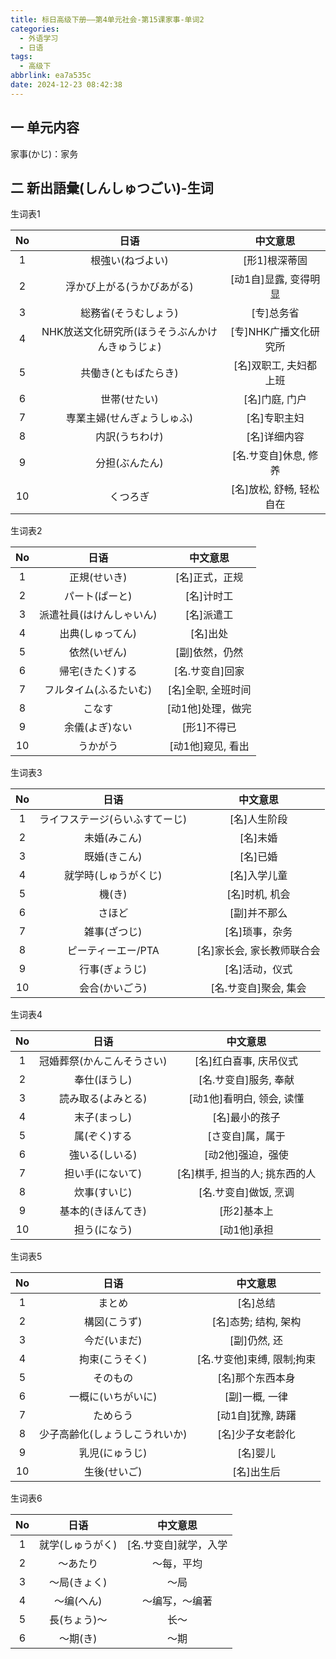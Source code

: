 ```yaml
---
title: 标日高级下册——第4单元社会-第15课家事-单词2
categories:
  - 外语学习
  - 日语
tags:
  - 高级下
abbrlink: ea7a535c
date: 2024-12-23 08:42:38
---
```

## 一 单元内容

家事(かじ)：家务

<!--more-->

## 二 新出語彙(しんしゅつごい)-生词

生词表1

|  No  |                      日语                       |         中文意思         |
| :--: | :---------------------------------------------: | :----------------------: |
|  1   |                根強い(ねづよい)                 |      [形1]根深蒂固       |
|  2   |           浮かび上がる(うかびあがる)            |  [动1自]显露, 变得明显   |
|  3   |              総務省(そうむしょう)               |        [专]总务省        |
|  4   | NHK放送文化研究所(ほうそうぶんかけんきゅうじょ) |  [专]NHK广播文化研究所   |
|  5   |              共働き(ともばたらき)               |  [名]双职工, 夫妇都上班  |
|  6   |                  世帯(せたい)                   |      [名]门庭, 门户      |
|  7   |           専業主婦(せんぎょうしゅふ)            |       [名]专职主妇       |
|  8   |                 内訳(うちわけ)                  |       [名]详细内容       |
|  9   |                 分担(ぶんたん)                  |  [名.サ变自]休息, 修养   |
|  10  |                    くつろぎ                     | [名]放松, 舒畅, 轻松自在 |

生词表2

|  No  |           日语           |      中文意思      |
| :--: | :----------------------: | :----------------: |
|  1   |       正規(せいき)       |   [名]正式，正规   |
|  2   |      パート(ぱーと)      |     [名]计时工     |
|  3   | 派遣社員(はけんしゃいん) |     [名]派遣工     |
|  4   |     出典(しゅってん)     |      [名]出处      |
|  5   |       依然(いぜん)       |   [副]依然，仍然   |
|  6   |     帰宅(きたく)する     |  [名.サ变自]回家   |
|  7   |  フルタイム(ふるたいむ)  | [名]全职, 全班时间 |
|  8   |          こなす          | [动1他]处理，做完  |
|  9   |      余儀(よぎ)ない      |    [形1]不得已     |
|  10  |         うかがう         | [动1他]窥见, 看出  |

生词表3

|  No  |              日语              |          中文意思          |
| :--: | :----------------------------: | :------------------------: |
|  1   | ライフステージ(らいふすてーじ) |        [名]人生阶段        |
|  2   |          未婚(みこん)          |          [名]未婚          |
|  3   |          既婚(きこん)          |          [名]已婚          |
|  4   |      就学時(しゅうがくじ)      |        [名]入学儿童        |
|  5   |             機(き)             |       [名]时机, 机会       |
|  6   |             さほど             |        [副]并不那么        |
|  7   |          雑事(ざつじ)          |       [名]琐事，杂务       |
|  8   |       ピーティーエー/PTA       | [名]家长会, 家长教师联合会 |
|  9   |         行事(ぎょうじ)         |       [名]活动，仪式       |
|  10  |         会合(かいごう)         |   [名.サ变自]聚会, 集会    |

生词表4

|  No  |            日语            |            中文意思            |
| :--: | :------------------------: | :----------------------------: |
|  1   | 冠婚葬祭(かんこんそうさい) |     [名]红白喜事, 庆吊仪式     |
|  2   |        奉仕(ほうし)        |     [名.サ变自]服务, 奉献      |
|  3   |     読み取る(よみとる)     |   [动1他]看明白, 领会, 读懂    |
|  4   |        末子(まっし)        |         [名]最小的孩子         |
|  5   |        属(ぞく)する        |        [さ变自]属，属于        |
|  6   |       強いる(しいる)       |       [动2他]强迫，强使        |
|  7   |      担い手(にないて)      | [名]棋手, 担当的人; 挑东西的人 |
|  8   |        炊事(すいじ)        |     [名.サ变自]做饭, 烹调      |
|  9   |     基本的(きほんてき)     |          [形2]基本上           |
|  10  |        担う(になう)        |          [动1他]承担           |

生词表5

|  No  |              日语              |          中文意思          |
| :--: | :----------------------------: | :------------------------: |
|  1   |             まとめ             |          [名]总结          |
|  2   |          構図(こうず)          |    [名]态势; 结构, 架构    |
|  3   |          今だ(いまだ)          |        [副]仍然, 还        |
|  4   |         拘束(こうそく)         | [名.サ变他]束缚, 限制;拘束 |
|  5   |            そのもの            |      [名]那个东西本身      |
|  6   |       一概に(いちがいに)       |       [副]一概, 一律       |
|  7   |            ためらう            |     [动1自]犹豫, 踌躇      |
|  8   | 少子高齢化(しょうしこうれいか) |      [名]少子女老龄化      |
|  9   |         乳児(にゅうじ)         |          [名]婴儿          |
|  10  |          生後(せいご)          |         [名]出生后         |

生词表6

|  No  |       日语       |       中文意思        |
| :--: | :--------------: | :-------------------: |
|  1   | 就学(しゅうがく) | [名.サ变自]就学，入学 |
|  2   |     ～あたり     |      ～每，平均       |
|  3   |   ～局(きょく)   |         ～局          |
|  4   |    ～编(へん)    |    ～编写，～编著     |
|  5   |   長(ちょう)～   |         长～          |
|  6   |     ～期(き)     |         ～期          |

